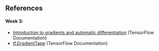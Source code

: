 ## References

#### Week 3:
- [Introduction to gradients and automatic differentiation](https://www.tensorflow.org/guide/autodiff) (TensorFlow Documentation)
- [tf.GradientTape](https://www.tensorflow.org/api_docs/python/tf/GradientTape) (TensorFlow Documentation)